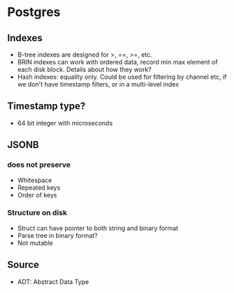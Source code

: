 # Postgres

## Indexes
- B-tree indexes are designed for >, ==, >=, etc.
- BRIN indexes can work with ordered data, record min max element of each disk block. Details about how they work?
- Hash indexes: equality only. Could be used for filtering by channel etc, if we don't have timestamp filters, or in a multi-level index

## Timestamp type?
- 64 bit integer with microseconds

## JSONB
### does not preserve
- Whitespace
- Repeated keys
- Order of keys

### Structure on disk
- Struct can have pointer to both string and binary format
- Parse tree in binary format?
- Not mutable

## Source
- ADT: Abstract Data Type
